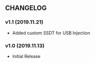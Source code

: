 ## CHANGELOG

### v1.1 (2019.11.21)
- Added custom SSDT for USB Injection

### v1.0 (2019.11.13)
- Initial Release
